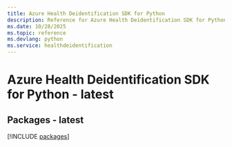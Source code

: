 ```yaml
---
title: Azure Health Deidentification SDK for Python
description: Reference for Azure Health Deidentification SDK for Python
ms.date: 10/28/2025
ms.topic: reference
ms.devlang: python
ms.service: healthdeidentification
---
```

# Azure Health Deidentification SDK for Python - latest
## Packages - latest
[!INCLUDE [packages](health-deidentification-index.md)]